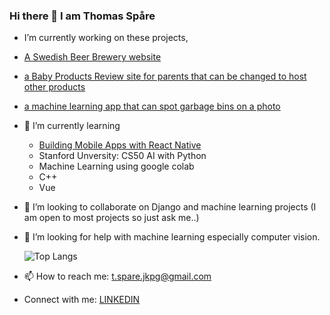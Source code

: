 ### Hi there 👋 I am Thomas Spåre

-  I’m currently working on these projects,
-  [A Swedish Beer Brewery website](https://thomasspare.github.io/Prodac/Prodac/)
-  [a Baby Products Review site for parents that can be changed to host other products](https://github.com/ThomasSpare/BabyGear)
-  [a machine learning app that can spot garbage bins on a photo](https://github.com/ThomasSpare/Garbage_bin_scanner/tree/main)
      
- 🌱 I’m currently learning
    - [Building Mobile Apps with React Native](https://github.com/ThomasSpare/Signum_js_base-master-main)
    - Stanford Unversity: CS50 AI with       Python
    - Machine Learning using google          colab
    - C++
    - Vue
       
- 👯 I’m looking to collaborate on Django and machine learning projects
  (I am open to most projects so just ask me..)
- 🤔 I’m looking for help with machine learning especially computer vision.

  ![Top Langs](https://github-readme-stats.vercel.app/api/top-langs/?username=ThomasSpare&theme=tokyonight)
   
- 📫 How to reach me: t.spare.jkpg@gmail.com
- Connect with me:  [LINKEDIN](https://www.linkedin.com/in/thomas-sp%C3%A5re-93b748133/?originalSubdomain=se)

